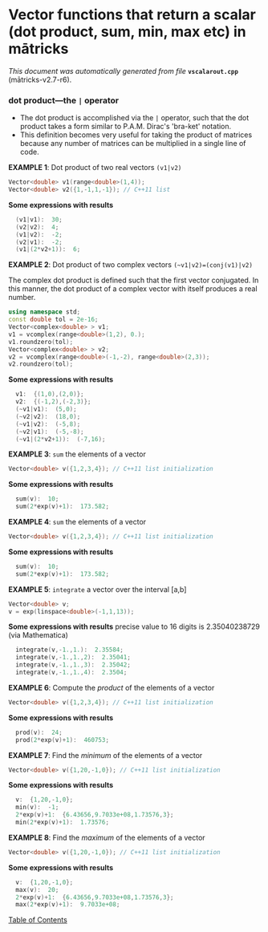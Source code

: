
# Vector functions that return a scalar (dot product, sum, min, max etc) in mātricks
_This document was automatically generated from file_ **`vscalarout.cpp`** (mātricks-v2.7-r6).

### dot product—the `|` operator
* The dot product is accomplished via the `|` operator, such that the dot product takes a form similar to P.A.M. Dirac's 'bra-ket' notation.
* This definition becomes very useful for taking the product of matrices because any number of matrices can be multiplied in a single line of code.


**EXAMPLE 1**: Dot product of two real vectors `(v1|v2)`
```C++
Vector<double> v1(range<double>(1,4));
Vector<double> v2({1,-1,1,-1}); // C++11 list
```

**Some expressions with results**
```C++
  (v1|v1):  30; 
  (v2|v2):  4; 
  (v1|v2):  -2; 
  (v2|v1):  -2; 
  (v1|(2*v2+1)):  6; 
```



**EXAMPLE 2**: Dot product of two complex vectors `(~v1|v2)=(conj(v1)|v2)`

The complex dot product is defined such that the first vector conjugated.  In this manner, the dot product of a complex vector with itself produces a real number.
```C++
using namespace std;
const double tol = 2e-16;
Vector<complex<double> > v1;
v1 = vcomplex(range<double>(1,2), 0.);
v1.roundzero(tol);
Vector<complex<double> > v2;
v2 = vcomplex(range<double>(-1,-2), range<double>(2,3));
v2.roundzero(tol);
```

**Some expressions with results**
```C++
  v1:  {(1,0),(2,0)}; 
  v2:  {(-1,2),(-2,3)}; 
  (~v1|v1):  (5,0); 
  (~v2|v2):  (18,0); 
  (~v1|v2):  (-5,8); 
  (~v2|v1):  (-5,-8); 
  (~v1|(2*v2+1)):  (-7,16); 
```



**EXAMPLE 3**: `sum` the elements of a vector
```C++
Vector<double> v({1,2,3,4}); // C++11 list initialization
```

**Some expressions with results**
```C++
  sum(v):  10; 
  sum(2*exp(v)+1):  173.582; 
```



**EXAMPLE 4**: `sum` the elements of a vector
```C++
Vector<double> v({1,2,3,4}); // C++11 list initialization
```

**Some expressions with results**
```C++
  sum(v):  10; 
  sum(2*exp(v)+1):  173.582; 
```



**EXAMPLE 5**: `integrate` a vector over the interval [a,b]
```C++
Vector<double> v;
v = exp(linspace<double>(-1,1,13));
```

**Some expressions with results** precise value to 16 digits is 2.35040238729 (via Mathematica)
```C++
  integrate(v,-1.,1.):  2.35584; 
  integrate(v,-1.,1.,2):  2.35041; 
  integrate(v,-1.,1.,3):  2.35042; 
  integrate(v,-1.,1.,4):  2.3504; 
```



**EXAMPLE 6**: Compute the _product_ of the elements of a vector
```C++
Vector<double> v({1,2,3,4}); // C++11 list initialization
```

**Some expressions with results**
```C++
  prod(v):  24; 
  prod(2*exp(v)+1):  460753; 
```



**EXAMPLE 7**: Find the _minimum_ of the elements of a vector
```C++
Vector<double> v({1,20,-1,0}); // C++11 list initialization
```

**Some expressions with results**
```C++
  v:  {1,20,-1,0}; 
  min(v):  -1; 
  2*exp(v)+1:  {6.43656,9.7033e+08,1.73576,3}; 
  min(2*exp(v)+1):  1.73576; 
```



**EXAMPLE 8**: Find the _maximum_ of the elements of a vector
```C++
Vector<double> v({1,20,-1,0}); // C++11 list initialization
```

**Some expressions with results**
```C++
  v:  {1,20,-1,0}; 
  max(v):  20; 
  2*exp(v)+1:  {6.43656,9.7033e+08,1.73576,3}; 
  max(2*exp(v)+1):  9.7033e+08; 
```


[Table of Contents](README.md)
